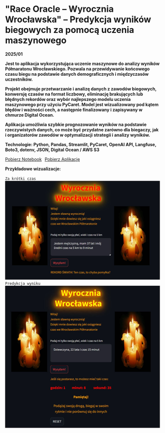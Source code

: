 # **"Race Oracle – Wyrocznia Wrocławska" – Predykcja wyników biegowych za pomocą uczenia maszynowego**
**2025/01**  

**Jest to aplikacja wykorzystująca uczenie maszynowe do analizy wyników Półmaratonu Wrocławskiego. Pozwala na przewidywanie końcowego czasu biegu na podstawie danych demograficznych i międzyczasów uczestników.**

**Projekt obejmuje przetwarzanie i analizę danych z zawodów biegowych, konwersję czasów na format liczbowy, eliminację brakujących lub błędnych rekordów oraz wybór najlepszego modelu uczenia maszynowego przy użyciu PyCaret. Model jest wizualizowany pod kątem błędów i ważności cech, a następnie finalizowany i zapisywany w chmurze Digital Ocean.**

**Aplikacja umożliwia szybkie prognozowanie wyników na podstawie rzeczywistych danych, co może być przydatne zarówno dla biegaczy, jak i organizatorów zawodów w optymalizacji strategii i analizy wyników.**

**Technologie: Python, Pandas, Streamlit, PyCaret, OpenAI API, Langfuse, Boto3, dotenv, JSON, Digital Ocean / AWS S3**

<div style="display: flex; gap: 10px;">
    <a href="Race_Oracle.ipynb" class="md-button md-button--primary">Pobierz Notebook</a>
    <a href="app.py" download class="md-button md-button--primary">Pobierz Aplikację</a>

</div>

**Przykładowe wizualizacje:**  

`Za krótki czas`
![Pomyłka](Mistake.JPG)
`Predykcja wyniku`
![Wynik](Wynik.JPG)
